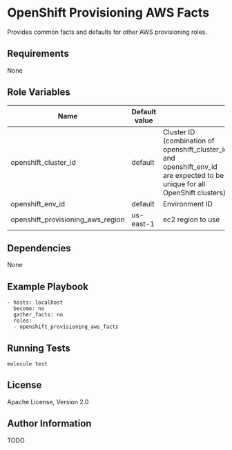 OpenShift Provisioning AWS Facts
=========

Provides common facts and defaults for other AWS provisioning roles.

Requirements
------------

None

Role Variables
--------------

| Name                                   | Default value                                       |                     |
|----------------------------------------|-----------------------------------------------------|---------------------|
| openshift_cluster_id                   | default                                             | Cluster ID (combination of openshift_cluster_id and openshift_env_id are expected to be unique for all OpenShift clusters) |
| openshift_env_id                       | default                                             | Environment ID      |
| openshift_provisioning_aws_region      | us-east-1                                           | ec2 region to use |

Dependencies
------------

None

Example Playbook
----------------

```
- hosts: localhost
  become: no
  gather_facts: no
  roles:
  - openshift_provisioning_aws_facts
```

Running Tests
-------------

```
molecule test
```

License
-------

Apache License, Version 2.0

Author Information
-----------------
TODO
